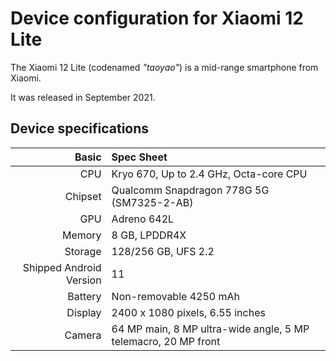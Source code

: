 Device configuration for Xiaomi 12 Lite
=========================================

The Xiaomi 12 Lite (codenamed _"taoyao"_) is a mid-range smartphone from Xiaomi.

It was released in September 2021.

## Device specifications

Basic   | Spec Sheet
-------:|:-------------------------
CPU     | Kryo 670, Up to 2.4 GHz, Octa-core CPU
Chipset | Qualcomm Snapdragon 778G 5G (SM7325-2-AB)
GPU     | Adreno 642L
Memory  | 8 GB, LPDDR4X
Storage | 128/256 GB, UFS 2.2
Shipped Android Version | 11
Battery | Non-removable 4250 mAh
Display | 2400 x 1080 pixels, 6.55 inches
Camera  | 64 MP main, 8 MP ultra-wide angle, 5 MP telemacro, 20 MP front
